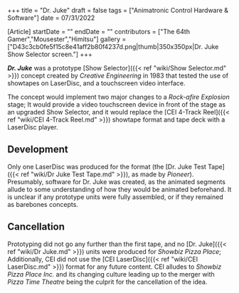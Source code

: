 +++
title = "Dr. Juke"
draft = false
tags = ["Animatronic Control Hardware & Software"]
date = 07/31/2022

[Article]
startDate = ""
endDate = ""
contributors = ["The 64th Gamer","Mousester","Himitsu"]
gallery = ["D43c3cb0fe5f15c8e41aff2b80f4237d.png|thumb|350x350px|Dr. Juke Show Selector screen."]
+++

<b><i>Dr. Juke</b></i> was a prototype [Show Selector]({{< ref "wiki/Show Selector.md" >}}) concept created by <i>Creative Engineering</i> in 1983 that tested the use of showtapes on LaserDisc, and a touchscreen video interface.

The concept would implement two major changes to a <i>Rock-afire Explosion</i> stage; It would provide a video touchscreen device in front of the stage as an upgraded Show Selector, and it would replace the [CEI 4-Track Reel]({{< ref "wiki/CEI 4-Track Reel.md" >}}) showtape format and tape deck with a LaserDisc player.

<h2> Development </h2>
Only one LaserDisc was produced for the format (the [Dr. Juke Test Tape]({{< ref "wiki/Dr Juke Test Tape.md" >}}), as made by <i>Pioneer</i>). Presumably, software for Dr. Juke was created, as the animated segments allude to some understanding of how they would be animated beforehand. It is unclear if any prototype units were fully assembled, or if they remained as barebones concepts.

<h2> Cancellation </h2>
Prototyping did not go any further than the first tape, and no [Dr. Juke]({{< ref "wiki/Dr Juke.md" >}}) units were produced for <i>Showbiz Pizza Place</i>; Additionally, CEI did not use the [CEI LaserDisc]({{< ref "wiki/CEI LaserDisc.md" >}}) format for any future content. CEI alludes to <i>Showbiz Pizza Place Inc.</i> and its changing culture leading up to the merger with <i>Pizza Time Theatre</i> being the culprit for the cancellation of the idea.
